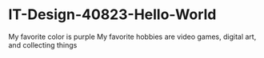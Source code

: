 # IT-Design-40823-Hello-World
My favorite color is purple
My favorite hobbies are video games, digital art, and collecting things
